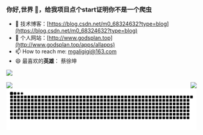 ### 你好,世界 👋，给我项目点个start证明你不是一个爬虫

- :orange_book: 技术博客：[https://blog.csdn.net/m0_68324632?type=blog](https://blog.csdn.net/m0_68324632?type=blog)
-  :hammer:  个人网站：[http://www.godsplan.top](http://www.godsplan.top/apps/allapps)
- 📫 How to reach me: mgaligigi@163.com
- 😄 最喜欢的**英雄**： 蔡徐坤

![](http://124.223.168.27:8889//uploads/1678264316326.png)

<img align="right" src="https://github-readme-stats.vercel.app/api/top-langs/?username=flowers-10&hide=css" />
<img align="left" src="https://github-readme-stats.vercel.app/api?username=flowers-10&show_icons=true" />

<picture>
  <source media="(prefers-color-scheme: dark)" srcset="https://raw.githubusercontent.com/flowers-10/flowers-10/output/github-contribution-grid-snake-dark.svg">
  <source media="(prefers-color-scheme: light)" srcset="https://raw.githubusercontent.com/flowers-10/flowers-10/output/github-contribution-grid-snake.svg">
  <img alt="github contribution grid snake animation" src="https://raw.githubusercontent.com/flowers-10/flowers-10/output/github-contribution-grid-snake.svg">
</picture>

